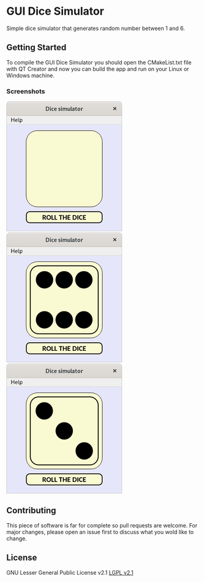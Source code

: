 # GUI Dice Simulator
Simple dice simulator that generates random number between 1 and 6.

## Getting Started
To compile the GUI Dice Simulator you should open the CMakeList.txt file with QT Creator and now you can build the app and run on your Linux or Windows machine.

### Screenshots
![Img 1](https://raw.githubusercontent.com/ignabelitzky/gui-dice-simulation/main/dice-simulation/screenshots/screenshot_1.png)
![Img 2](https://raw.githubusercontent.com/ignabelitzky/gui-dice-simulation/main/dice-simulation/screenshots/screenshot_2.png)
![Img 3](https://raw.githubusercontent.com/ignabelitzky/gui-dice-simulation/main/dice-simulation/screenshots/screenshot_3.png)

## Contributing
This piece of software is far for complete so pull requests are welcome. For major changes, please open an issue first to discuss what you wold like to change.

## License
GNU Lesser General Public License v2.1
[LGPL v2.1](https://www.gnu.org/licenses/old-licenses/lgpl-2.1.html)
